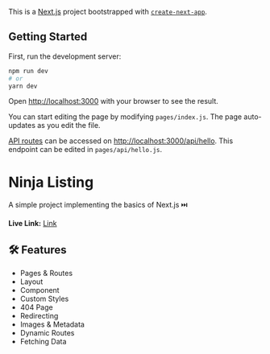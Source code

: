 This is a [Next.js](https://nextjs.org/) project bootstrapped with [`create-next-app`](https://github.com/vercel/next.js/tree/canary/packages/create-next-app).

## Getting Started

First, run the development server:

```bash
npm run dev
# or
yarn dev
```

Open [http://localhost:3000](http://localhost:3000) with your browser to see the result.

You can start editing the page by modifying `pages/index.js`. The page auto-updates as you edit the file.

[API routes](https://nextjs.org/docs/api-routes/introduction) can be accessed on [http://localhost:3000/api/hello](http://localhost:3000/api/hello). This endpoint can be edited in `pages/api/hello.js`.

# Ninja Listing

A simple project implementing the basics of Next.js ⏭️

**Live Link:** [Link](https://next-js-basics-beta.vercel.app/)

## 🛠 Features

- Pages & Routes
- Layout
- Component
- Custom Styles
- 404 Page
- Redirecting
- Images & Metadata
- Dynamic Routes
- Fetching Data
